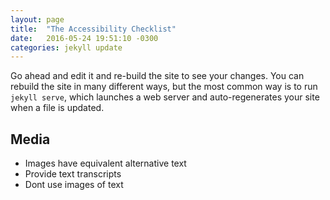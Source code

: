 ```yaml
---
layout: page
title:  "The Accessibility Checklist"
date:   2016-05-24 19:51:10 -0300
categories: jekyll update
---
```


Go ahead and edit it and re-build the site to see your changes. You can rebuild the site in many different ways, but the most common way is to run `jekyll serve`, which launches a web server and auto-regenerates your site when a file is updated.

## Media
- Images have equivalent alternative text
- Provide text transcripts
- Dont use images of text